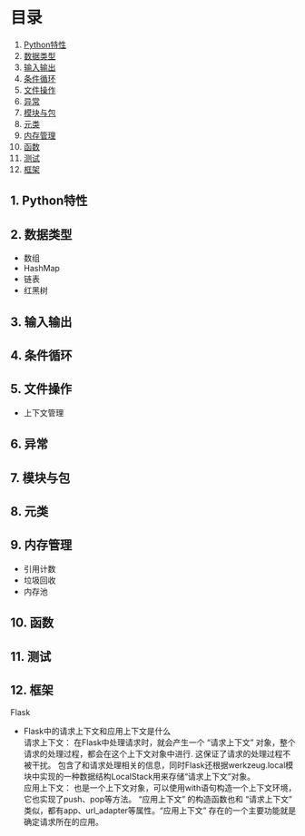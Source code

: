 # 目录
1. [Python特性](#Python特性)
2. [数据类型](#数据类型)
3. [输入输出](#输入输出)
4. [条件循环](#条件循环)
5. [文件操作](#文件操作)
6. [异常](#异常)
7. [模块与包](#模块与包)
8. [元类](#元类)
9. [内存管理](#内存管理)
10. [函数](#函数)
11. [测试](#测试)
12. [框架](#框架)


## 1. Python特性 <a name="Python特性"></a>

## 2. 数据类型 <a name="数据类型"></a>
  - 数组  
  - HashMap  
  - 链表  
  - 红黑树  
## 3. 输入输出 <a name="输入输出"></a>
## 4. 条件循环 <a name="条件循环"></a>
## 5. 文件操作 <a name="文件操作"></a>
  - 上下文管理
## 6. 异常 <a name="异常"></a>
## 7. 模块与包 <a name="模块与包"></a>
## 8. 元类 <a name="元类"></a>
## 9. 内存管理 <a name="内存管理"></a>
  - 引用计数  
  - 垃圾回收  
  - 内存池
## 10. 函数 <a name="函数"></a>
## 11. 测试 <a name="测试"></a>
## 12. 框架 <a name="框架"></a>
   Flask  
   - Flask中的请求上下文和应用上下文是什么  
     请求上下文： 在Flask中处理请求时，就会产生一个 “请求上下文” 对象，整个请求的处理过程，都会在这个上下文对象中进行. 这保证了请求的处理过程不被干扰。
     包含了和请求处理相关的信息，同时Flask还根据werkzeug.local模块中实现的一种数据结构LocalStack用来存储“请求上下文”对象。  
     应用上下文： 也是一个上下文对象，可以使用with语句构造一个上下文环境，它也实现了push、pop等方法。
     “应用上下文” 的构造函数也和 “请求上下文” 类似，都有app、url_adapter等属性。“应用上下文” 存在的一个主要功能就是确定请求所在的应用。


